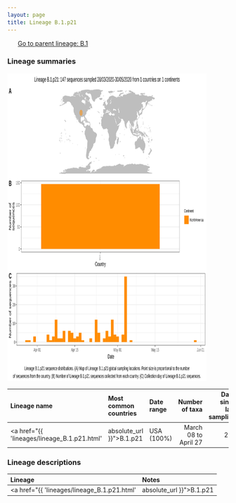 ```yaml
---
layout: page
title: Lineage B.1.p21
---
```




<p>
<ul class="actions small">
	 <a href="{{ 'lineages/lineage_B.1.html' | absolute_url }}" class="button special fit">Go to parent lineage: B.1</a>
</ul>
</p>
<h3> Lineage summaries</h3>

<img src="../assets/images/B.1.p21.svg" alt="B.1.p21 lineage summary figure" width="90%" height="700px" />


| Lineage name | Most common countries | Date range | Number of taxa |  Days since last sampling | Known Travel | Recall value |
|:-----|:-----|:-------|-------:|-------:|:---------|--------:|
| <a href="{{ 'lineages/lineage_B.1.p21.html' | absolute_url }}">B.1.p21</a> | USA (100%) | March 08 to April 27 | 265 | 13 |  | 91.38 |

<h3>Lineage descriptions</h3>

| Lineage | Notes |
|:-----|:-----|
| <a href="{{ 'lineages/lineage_B.1.p21.html' | absolute_url }}">B.1.p21</a> | Washington (USA) (Low BS=9) |

